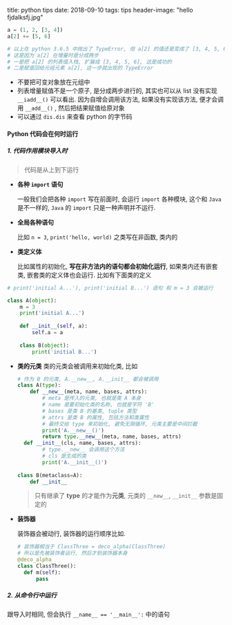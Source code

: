 title: python tips
date: 2018-09-10
tags: tips
header-image: "hello fjdalksfj.jpg"

```python
a = (1, 2, [3, 4])
a[2] += [5, 6]

# 以上在 python 3.6.5 中抛出了 TypeError, 但 a[2] 的值还是变成了 [3, 4, 5, 6]
# 这是因为 a[2] 在增量时是分成两步
# 一是把 a[2] 的列表值入栈, 扩展成 [3, 4, 5, 6], 这是成功的
# 二是赋值回给元组元素 a[2], 这一步就出现的 TypeError
```

* 不要把可变对象放在元组中
* 列表增量赋值不是一个原子, 是分成两步进行的, 其实也可以从 list 没有实现 `__iadd__()` 可以看出. 因为自增会调用该方法, 如果没有实现该方法, 便才会调用 `__add__()` , 然后把结果赋值给原对象
* 可以通过 `dis.dis` 来查看 python 的字节码





#### Python 代码会在何时运行

##### 1. 代码作用模块导入时

> 代码是从上到下运行

* **各种 `import` 语句**

  一般我们会把各种 `import` 写在前面时, 会运行 `import` 各种模块, 这个和 `Java` 是不一样的, `Java` 的 `import` 只是一种声明并不运行.

* **全局各种语句**

  比如 `n = 3`, `print('hello, world)` 之类写在非函数, 类内的

* **类定义体**

  比如属性的初始化, **写在非方法内的语句都会初始化运行**, 如果类内还有嵌套类, 嵌套类的定义体也会运行. 比如有下面类的定义

```python
# print('initial A...'), print('initial B...') 语句 和 m = 3 会被运行

class A(object):
    m = 3
    print('initial A...')
    
    def __init__(self, a):
        self.a = a
        
    class B(object):
        print('initial B...')
```

* **类的元类**
  类的元类会被调用来初始化类, 比如

  ```python
  # 作为 B 的元类, A.__new__, A.__init__ 都会被调用
  class A(type):
      def __new__(meta, name, bases, attrs):
          # meta 是传入的元类, 也就是类 A 本身
          # name 是要初始化类的名称, 也就是字符 'B'
          # bases 是类 B 的基类, tuple 类型
          # attrs 是类 B 的属性, 包括方法和类属性
          # 最终交给 type 来初始化, 避免无限循环, 元类主要是中间拦截
          print('A.__new__()')
          return type.__new__(meta, name, bases, attrs)
  	def __init__(cls, name, bases, attrs):
          # type.__new__ 会调用这个方法
          # cls 是生成的类
          print('A.__init__()')
          
  class B(metaclass=A):
      def __init__
  ```

  > 只有继承了 **type** 的才能作为**元类**, 元类的 `__new__`, `__init__` 参数是固定的 

* **装饰器**

  装饰器会被动行, 装饰器的运行顺序比如. 
  
  ```python
  # 装饰器相当于 ClassThree = deco_alpha(ClassThree) 
  # 所以是先被装饰者运行, 然后才到装饰器本身
  @deco_alpha
  class ClassThree():
  	def m(self):
  		pass
  ```
  

##### 2. 从命令行中运行

跟导入时相同, 但会执行 `__name__ == '__main__':` 中的语句


